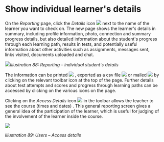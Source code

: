 # Show individual learner's details

On the _Reporting_ page, click the _Details_ icon ![](../../.gitbook/assets/graphics53.gif) next to the name of the learner you want to check on. The new page shows the learner's details in summary, including profile information, photo, connection and summary progress details, but also detailed information about the student's progress through each learning path, results in tests, and potentially useful information about other activities such as assignments, messages sent, links visited, documents uploaded and chat.

![](../../.gitbook/assets/graphics54.png)_Illustration 88: Reporting – individual student's details_

The information can be printed ![](../../.gitbook/assets/graphics51.png) , exported as a csv file ![](../../.gitbook/assets/graphics185.png) or mailed ![](../../.gitbook/assets/graphics186.png) by clicking on the relevant toolbar icon at the top of the page. Further details about test attempts and scores and progress through learning paths can be accessed by clicking on the various icons on the page.

Clicking on the _Access Details_ icon ![](../../.gitbook/assets/graphics184.png) in the toolbar allows the teacher to see the course \(times and dates\) . This general reporting screen gives a general idea of the participation of the learner, which is useful for judging of the involvement of the learner inside the course.

![](../../.gitbook/assets/graphics183.png)

_Illustration 89: Users – Access details_

